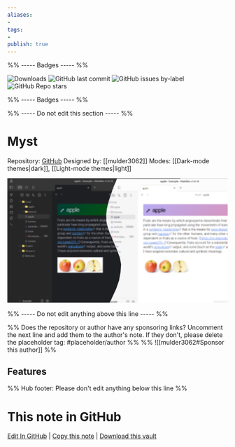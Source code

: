 ```yaml
---
aliases:
- 
tags: 
- 
publish: true
---
```


%% ----- Badges ----- %%

![Downloads](https://img.shields.io/badge/downloads-1154-573E7A?style=for-the-badge&logo=)
![GitHub last commit](https://img.shields.io/github/last-commit/mulder3062/Myst?color=573E7A&label=last%20update&logo=github&style=for-the-badge)
![GitHub issues by-label](https://img.shields.io/github/issues/mulder3062/Myst/help%20wanted?color=573E7A&logo=github&style=for-the-badge) 
![GitHub Repo stars](https://img.shields.io/github/stars/mulder3062/Myst?color=573E7A&logo=github&style=for-the-badge)

%% ----- Badges ----- %%

%% ----- Do not edit this section ----- %%

# Myst

Repository: [GitHub](https://github.com/mulder3062/Myst)
Designed by: [[mulder3062]]
Modes: [[Dark-mode themes|dark]], [[Light-mode themes|light]]



![screenshot](https://github.com/mulder3062/Myst/raw/HEAD/screenshot.png)

%% ----- Do not edit anything above this line ----- %% 

%% Does the repository or author have any sponsoring links? Uncomment the next line and add them to the author's note. If they don't, please delete the placeholder tag: #placeholder/author %%
%% ![[mulder3062#Sponsor this author]] %%


## Features



%% Hub footer: Please don't edit anything below this line %%

# This note in GitHub

<span class="git-footer">[Edit In GitHub](https://github.dev/obsidian-community/obsidian-hub/blob/main/02%20-%20Community%20Expansions/02.05%20All%20Community%20Expansions/Themes/Myst.md "git-hub-edit-note") | [Copy this note](https://raw.githubusercontent.com/obsidian-community/obsidian-hub/main/02%20-%20Community%20Expansions/02.05%20All%20Community%20Expansions/Themes/Myst.md "git-hub-copy-note") | [Download this vault](https://github.com/obsidian-community/obsidian-hub/archive/refs/heads/main.zip "git-hub-download-vault") </span>
